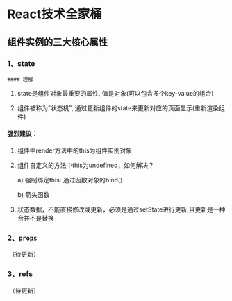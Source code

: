 <!--
 * @Autor: Twang
 * @Date: 2021-03-09 14:18:31
 * @Description: 
 * @Version: 1.0
 * @LastEditors: Twang
 * @LastEditTime: 2021-03-09 16:16:38
 * @FilePath: \React\笔记\React笔记3组件.md
 * Copyright (C) 2021 Twang. All rights reserved.
-->
# React技术全家桶
## 组件实例的三大核心属性

### 1、state

	#### 理解

1. state是组件对象最重要的属性, 值是对象(可以包含多个key-value的组合)

2. 组件被称为"状态机", 通过更新组件的state来更新对应的页面显示(重新渲染组件)

#### 强烈建议：

1. 组件中render方法中的this为组件实例对象

2. 组件自定义的方法中this为undefined，如何解决？

   a) 强制绑定this: 通过函数对象的bind()	

   b) 箭头函数

3. 状态数据，不能直接修改或更新，必须是通过setState进行更新,且更新是一种合并不是替换

### 2、`props`

​	（待更新）



### 3、refs

​	（待更新）



